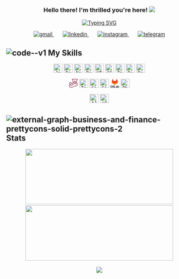 <h3 align='center'>
    Hello there! I'm thrilled you're here! <img src='https://media0.giphy.com/media/v1.Y2lkPTc5MGI3NjExYXRrczBhNWlidGtrb3U2MTZndjdvOXF1bmdna2Z6ODJlMnVtaXF6dSZlcD12MV9pbnRlcm5hbF9naWZfYnlfaWQmY3Q9cw/l1J9tiMFKV8R31J9m/giphy.gif' width='28'>
</h3>

<p align='center'> 
  <a href="https://git.io/typing-svg"><img src="https://readme-typing-svg.demolab.com?font=Fira+Code&pause=1000&&color=61dafb&center=true&Center=true&width=435&lines=Computer+Engineering+Graduate;Creative+Web+Enthusiast;Front-End+Developer%7CReact+Specialist" alt="Typing SVG" /></a>
</p>

<!-- Social media section -->
<p align='center'>
  <a href='mailto:smohtasham65@gmail.com' title='Gmail'>
    <img width='32' height='32' src='https://img.icons8.com/ios/50/61dafb/gmail--v1.png' alt='gmail'/>
  </a>
  &#8287;&#8287;&#8287;&#8287;&#8287;
  
  <a href='https://www.linkedin.com/in/sahar-mohtasham-917b6125a' title='LinkedIn'>
    <img width='32' height='32' src='https://img.icons8.com/ios/50/61dafb/linkedin.png' alt='linkedin'/>
  </a>
  &#8287;&#8287;&#8287;&#8287;&#8287;
  
  <a href='https://www.instagram.com/sahar_.mohtasham/' title='Instagram'>
    <img width='32' height='32' src='https://img.icons8.com/ios/50/61dafb/instagram-new--v1.png' alt='instagram'/>
  </a>
  &#8287;&#8287;&#8287;&#8287;&#8287;
  
  <a href='https://t.me/SaharMohtashaam'>
    <img width='32' height='32' src='https://img.icons8.com/ios/50/61dafb/telegram-app.png' alt='telegram'/>
  </a>
</p>

<!-- Skills section -->
## <img width='20' height='20' src='https://img.icons8.com/pastel-glyph/50/61dafb/code--v2.png' alt='code--v1'/> My Skills
<p align='center'>
    <code><img title='JavaScript' width='24px' height='24px' src='https://raw.githubusercontent.com/rahulbanerjee26/githubAboutMeGenerator/main/icons/javascript.svg'></code>
    <code><img title='React' width='24px' height='24px' src='https://raw.githubusercontent.com/rahulbanerjee26/githubAboutMeGenerator/main/icons/reactjs.svg'></code>
    <code><img title='Next.js' width='24px' height='24px' src='https://img.icons8.com/nolan/64/nextjs.png'></code>
    <code><img title='Redux' width='24px' height='24px' src='https://raw.githubusercontent.com/rahulbanerjee26/githubAboutMeGenerator/main/icons/redux.svg'></code>
    <code><img title='HTML5' width='24px' height='24px' src='https://raw.githubusercontent.com/rahulbanerjee26/githubAboutMeGenerator/main/icons/html.svg'></code>
    <code><img title='CSS3' width='24px' height='24px' src='https://raw.githubusercontent.com/rahulbanerjee26/githubAboutMeGenerator/main/icons/css.svg'></code>
    <code><img title='Tailwind CSS' width='24px' height='24px' src='https://upload.wikimedia.org/wikipedia/commons/d/d5/Tailwind_CSS_Logo.svg'></code>
    <code><img title='Bootstrap' width='24px' height='24px' src='https://raw.githubusercontent.com/rahulbanerjee26/githubAboutMeGenerator/main/icons/bootstrap.svg'></code>
    <code><img title='Reactstrap' width='24px' height='24px' src='https://avatars.githubusercontent.com/u/29647600?s=200&v=4'></code>
</p>

<p align='center'>
    <code><img title='Jest' width='24px' height='24px' src='https://github.com/devicons/devicon/blob/master/icons/jest/jest-plain.svg'></code>
    <code><img title='Testing Library' width='24px' height='24px' src='https://testing-library.com/img/octopus-128x128.png'></code>
    <code><img title='Git' width='24px' height='24px' src='https://raw.githubusercontent.com/rahulbanerjee26/githubAboutMeGenerator/main/icons/git.svg'></code>
    <code><img title='GitHub' width='24px' height='24px' src='https://raw.githubusercontent.com/rahulbanerjee26/githubAboutMeGenerator/main/icons/github.svg'></code>
    <code><img title='GitLab' width='24px' height='24px' src='https://github.com/devicons/devicon/blob/master/icons/gitlab/gitlab-original-wordmark.svg'></code>
    <code><img title='Photoshop' width='24px' height='24px' src='https://upload.wikimedia.org/wikipedia/commons/a/af/Adobe_Photoshop_CC_icon.svg'></code>
</p>

<p align='center'>
    <code><img title='AJAX' width='24px' height='24px' src='https://img.icons8.com/fluency/48/ajax.png'/></code>
    <code><img title='jQuery' width='24px' height='24px' src='https://raw.githubusercontent.com/rahulbanerjee26/githubAboutMeGenerator/main/icons/jquery.svg'></code>
</p>


<!--stats-->
## <img width='22' height='22' src='https://img.icons8.com/wired/64/61dafb/statistics.png' alt='external-graph-business-and-finance-prettycons-solid-prettycons-2'/> Stats
<p align=center>
    <img width='400' height='150' src='https://streak-stats.demolab.com/?user=shrMohtashm&theme=react&hide_border=true&show_icons=true&border_radius=10'/>
    <img width='400' height='150' src='https://github-readme-stats.vercel.app/api?username=shrMohtashm&theme=react&hide_border=true&show_icons=true&border_radius=10'/>
</p>
<p align=center>
    <img src='https://github-readme-stats.vercel.app/api/top-langs/?username=shrMohtashm&theme=react&langs_count=8&layout=compact&hide_border=true&border_radius=10' />
</p>
